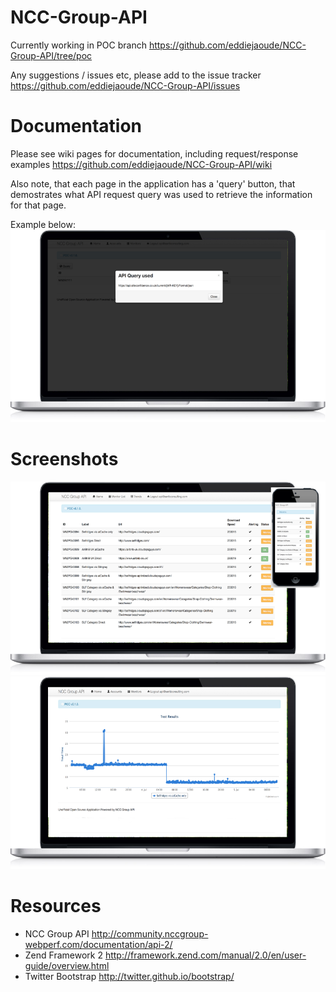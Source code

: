 NCC-Group-API
=============

Currently working in POC branch https://github.com/eddiejaoude/NCC-Group-API/tree/poc

Any suggestions / issues etc, please add to the issue tracker https://github.com/eddiejaoude/NCC-Group-API/issues 

Documentation
=============
Please see wiki pages for documentation, including request/response examples
https://github.com/eddiejaoude/NCC-Group-API/wiki

Also note, that each page in the application has a 'query' button, that demostrates what API request query was used to retrieve the information for that page.

Example below:
![API Query Button](/screenshots/nccgroup-api-query-button.png "API Query Button")

Screenshots
===========

![Screenshot 1](/screenshots/nccgroup-api-mac-iphone.png "Screenshot 1")
![Screenshot 2](/screenshots/nccgroup-api-mac-graph.png "Screenshot 2")


Resources
=========

* NCC Group API http://community.nccgroup-webperf.com/documentation/api-2/
* Zend Framework 2 http://framework.zend.com/manual/2.0/en/user-guide/overview.html
* Twitter Bootstrap http://twitter.github.io/bootstrap/

